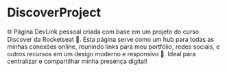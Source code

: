 # DiscoverProject
🌐 Página DevLink pessoal criada com base em um projeto do curso Discover da Rocketseat 🚀. Esta página serve como um hub para todas as minhas conexões online, reunindo links para meu portfólio, redes sociais, e outros recursos em um design moderno e responsivo 💼. Ideal para centralizar e compartilhar minha presença digital!
